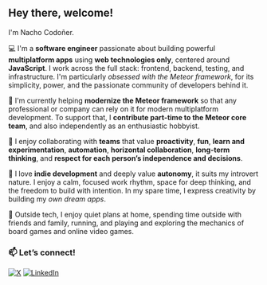 ## Hey there, welcome!

I'm Nacho Codoñer.

💻 I'm a **software engineer** passionate about building powerful **multiplatform apps** using **web technologies only**, centered around **JavaScript**. I work across the full stack: frontend, backend, testing, and infrastructure. I'm particularly _obsessed with the Meteor framework_, for its simplicity, power, and the passionate community of developers behind it.

🚀 I'm currently helping **modernize the Meteor framework** so that any professional or company can rely on it for modern multiplatform development. To support that, I **contribute part-time to the Meteor core team**, and also independently as an enthusiastic hobbyist.

🤝 I enjoy collaborating with **teams** that value **proactivity**, **fun**, **learn and experimentation**, **automation**, **horizontal collaboration**, **long-term thinking**, and **respect for each person’s independence and decisions**.

🌱 I love **indie development** and deeply value **autonomy**, it suits my introvert nature. I enjoy a calm, focused work rhythm, space for deep thinking, and the freedom to build with intention. In my spare time, I express creativity by building my _own dream apps_.

🏡 Outside tech, I enjoy quiet plans at home, spending time outside with friends and family, running, and playing and exploring the mechanics of board games and online video games.

### 📫 **Let’s connect!**

[![X](https://img.shields.io/badge/X-%23000000.svg?logo=x&logoColor=white)](https://x.com/nachocodoner)
[![LinkedIn](https://img.shields.io/badge/LinkedIn-%230077B5.svg?logo=linkedin&logoColor=white)](https://linkedin.com/in/nachocodoner)
